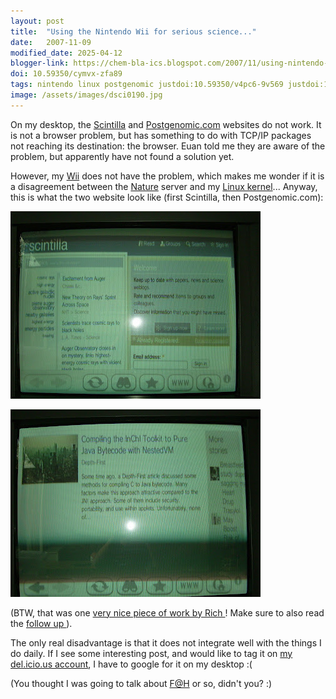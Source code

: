 ```yaml
---
layout: post
title:  "Using the Nintendo Wii for serious science..."
date:   2007-11-09
modified_date: 2025-04-12
blogger-link: https://chem-bla-ics.blogspot.com/2007/11/using-nintendo-wii-for-serious-science.html
doi: 10.59350/cymvx-zfa89
tags: nintendo linux postgenomic justdoi:10.59350/v4pc6-9v569 justdoi:10.59350/vhefz-rc472
image: /assets/images/dsci0190.jpg
---
```


On my desktop, the [Scintilla](http://scintilla.nature.com/) and [Postgenomic.com](http://postgenomic.com/) websites
do not work. It is not a browser problem, but has something to do with TCP/IP packages not reaching its destination:
the browser. Euan told me they are aware of the problem, but apparently have not found a solution yet.

However, my [Wii](http://wii.nintendo.com/) does not have the problem, which makes me wonder if it is a disagreement
between the [Nature](http://www.nature.com/) server and my [Linux kernel](http://packages.ubuntu.com/gutsy/metapackages/linux)...
Anyway, this is what the two website look like (first Scintilla, then Postgenomic.com):

![](/assets/images/dsci0190.jpg)

![](/assets/images/dsci0191.jpg)

(BTW, that was one [very nice piece of work by Rich <i class="fa-solid fa-recycle fa-xs"></i>](https://doi.org/10.59350/v4pc6-9v569)!
Make sure to also read the [follow up <i class="fa-solid fa-recycle fa-xs"></i>](https://doi.org/10.59350/vhefz-rc472)).

The only real disadvantage is that it does not integrate well with the things I do daily. If I see some interesting
post, and would like to tag it on [my del.icio.us account](http://del.icio.us/egonw), I have to google for it on
my desktop :(

(You thought I was going to talk about [F@H](http://folding.stanford.edu/) or so, didn't you? :)
